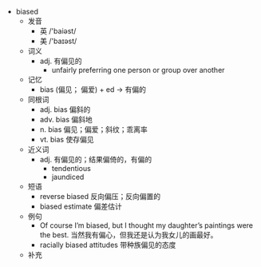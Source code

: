 - biased
  - 发音
    - 英 /'baiəst/
    - 美 /'baɪəst/
  - 词义
    - adj. 有偏见的
      - unfairly preferring one person or group over another
  - 记忆
    - bias (偏见； 偏爱) + ed → 有偏的
  - 同根词
    - adj. bias 偏斜的
    - adv. bias 偏斜地
    - n. bias 偏见；偏爱；斜纹；乖离率
    - vt. bias 使存偏见
  - 近义词
    - adj. 有偏见的；结果偏倚的，有偏的
      - tendentious
      - jaundiced
  - 短语
    - reverse biased 反向偏压；反向偏置的
    - biased estimate 偏差估计
  - 例句
    - Of course I’m biased, but I thought my daughter’s paintings were the best. 当然我有偏心，但我还是认为我女儿的画最好。
    - racially biased attitudes 带种族偏见的态度
  - 补充